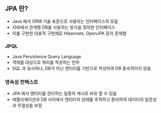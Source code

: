## JPA 란?
- Java 에서 ORM 기술 표준으로 사용되는 인터페이스의 모음
- 자바에서 관계형 DB를 사용하는 방식을 정의한 인터페이스
- 이를 구현한 대표적 구현체로 Hibernate, OpenJPA 등이 존재함

### JPQL
- Java Persistence Query Language
- 객체를 대상으로 쿼리를 작성하는 언어
- SQL 과 유사하나, DB가 아닌 엔티티를 기반으로 작성하여 DB 종속적이지 않음

### 영속성 컨텍스트
- JPA 에서 엔티티를 관리하는 일종의 캐시로 비유 할 수 있음
- 애플리케이션과 DB 사이에서 엔티티의 상태를 추적하고 환리하여 데이터의 일관성과 무결성을 보장